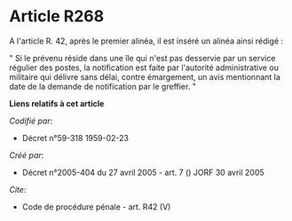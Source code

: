 # Article R268

A l'article R. 42, après le premier alinéa, il est inséré un alinéa ainsi rédigé : 

" Si le prévenu réside dans une île qui n'est pas desservie par un service régulier des postes, la notification est faite par
l'autorité administrative ou militaire qui délivre sans délai, contre émargement, un avis mentionnant la date de la demande
de notification par le greffier. "

**Liens relatifs à cet article**

_Codifié par_:

  - Décret n°59-318 1959-02-23

_Créé par_:

  - Décret n°2005-404 du 27 avril 2005 - art. 7 () JORF 30 avril 2005

_Cite_:

  - Code de procédure pénale - art. R42 (V)
